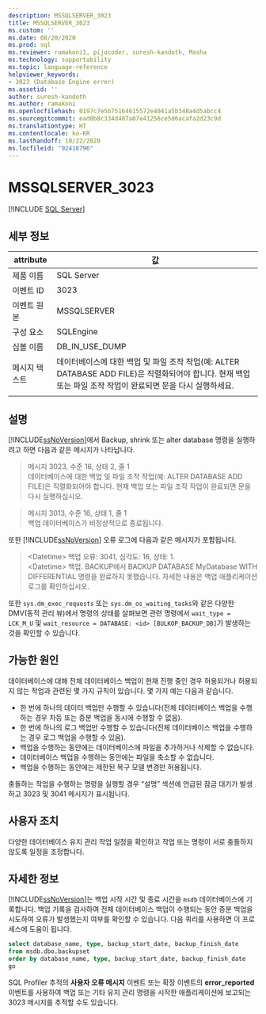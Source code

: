 ```yaml
---
description: MSSQLSERVER_3023
title: MSSQLSERVER_3023
ms.custom: ''
ms.date: 08/20/2020
ms.prod: sql
ms.reviewer: ramakoni1, pijocoder, suresh-kandoth, Masha
ms.technology: supportability
ms.topic: language-reference
helpviewer_keywords:
- 3023 (Database Engine error)
ms.assetid: ''
author: suresh-kandoth
ms.author: ramakoni
ms.openlocfilehash: 0197c7e5b75164615572e4041a5b348a4d5abcc4
ms.sourcegitcommit: ead0b8c334d487a07e41256ce5d6acafa2d23c9d
ms.translationtype: HT
ms.contentlocale: ko-KR
ms.lasthandoff: 10/22/2020
ms.locfileid: "92418796"
---
```

# <a name="mssqlserver_3023"></a>MSSQLSERVER_3023
 [!INCLUDE [SQL Server](../../includes/applies-to-version/sqlserver.md)]

## <a name="details"></a>세부 정보

|attribute|값|
|---|---|
|제품 이름|SQL Server|
|이벤트 ID|3023|
|이벤트 원본|MSSQLSERVER|
|구성 요소|SQLEngine|
|심볼 이름|DB_IN_USE_DUMP|
|메시지 텍스트|데이터베이스에 대한 백업 및 파일 조작 작업(예: ALTER DATABASE ADD FILE)은 직렬화되어야 합니다. 현재 백업 또는 파일 조작 작업이 완료되면 문을 다시 실행하세요.|
||

## <a name="explanation"></a>설명

[!INCLUDE[ssNoVersion](../../includes/ssnoversion-md.md)]에서 Backup, shrink 또는 alter database 명령을 실행하려고 하면 다음과 같은 메시지가 나타납니다.

> 메시지 3023, 수준 16, 상태 2, 줄 1  
데이터베이스에 대한 백업 및 파일 조작 작업(예: ALTER DATABASE ADD FILE)은 직렬화되어야 합니다. 현재 백업 또는 파일 조작 작업이 완료되면 문을 다시 실행하십시오.

> 메시지 3013, 수준 16, 상태 1, 줄 1  
백업 데이터베이스가 비정상적으로 종료됩니다.

또한 [!INCLUDE[ssNoVersion](../../includes/ssnoversion-md.md)] 오류 로그에 다음과 같은 메시지가 포함됩니다.

> \<Datetime> 백업 오류: 3041, 심각도: 16, 상태: 1.  
\<Datetime> 백업. BACKUP에서 BACKUP DATABASE MyDatabase WITH DIFFERENTIAL 명령을 완료하지 못했습니다. 자세한 내용은 백업 애플리케이션 로그를 확인하십시오.

또한 `sys.dm_exec_requests` 또는 `sys.dm_os_waiting_tasks`와 같은 다양한 DMV(동적 관리 뷰)에서 명령의 상태를 살펴보면 관련 명령에서 `wait_type = LCK_M_U` 및 `wait_resource = DATABASE: <id> [BULKOP_BACKUP_DB]`가 발생하는 것을 확인할 수 있습니다.

## <a name="possible-causes"></a>가능한 원인

데이터베이스에 대해 전체 데이터베이스 백업이 현재 진행 중인 경우 허용되거나 허용되지 않는 작업과 관련된 몇 가지 규칙이 있습니다. 몇 가지 예는 다음과 같습니다.

- 한 번에 하나의 데이터 백업만 수행할 수 있습니다(전체 데이터베이스 백업을 수행하는 경우 차등 또는 증분 백업을 동시에 수행할 수 없음).
- 한 번에 하나의 로그 백업만 수행할 수 있습니다(전체 데이터베이스 백업을 수행하는 경우 로그 백업을 수행할 수 있음).
- 백업을 수행하는 동안에는 데이터베이스에 파일을 추가하거나 삭제할 수 없습니다.
- 데이터베이스 백업을 수행하는 동안에는 파일을 축소할 수 없습니다.
- 백업을 수행하는 동안에는 제한된 복구 모델 변경만 허용됩니다.

충돌하는 작업을 수행하는 명령을 실행할 경우 “설명” 섹션에 언급된 잠금 대기가 발생하고 3023 및 3041 메시지가 표시됩니다.

## <a name="user-action"></a>사용자 조치

다양한 데이터베이스 유지 관리 작업 일정을 확인하고 작업 또는 명령이 서로 충돌하지 않도록 일정을 조정합니다.

## <a name="more-information"></a>자세한 정보

[!INCLUDE[ssNoVersion](../../includes/ssnoversion-md.md)]는 백업 시작 시간 및 종료 시간을 `msdb` 데이터베이스에 기록합니다. 백업 기록을 검사하여 전체 데이터베이스 백업이 수행되는 동안 증분 백업을 시도하여 오류가 발생했는지 여부를 확인할 수 있습니다. 다음 쿼리를 사용하면 이 프로세스에 도움이 됩니다.

```sql
select database_name, type, backup_start_date, backup_finish_date
from msdb.dbo.backupset
order by database_name, type, backup_start_date, backup_finish_date
go
```

SQL Profiler 추적의 **사용자 오류 메시지** 이벤트 또는 확장 이벤트의 **error_reported** 이벤트를 사용하여 백업 또는 기타 유지 관리 명령을 시작한 애플리케이션에 보고되는 3023 메시지를 추적할 수도 있습니다.
